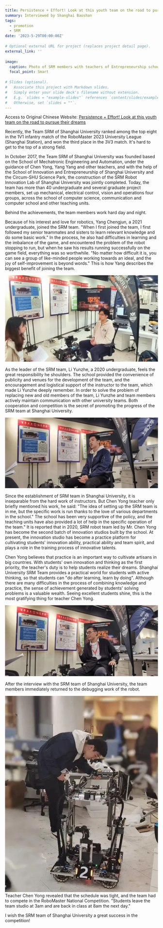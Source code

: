 ```yaml
---
title: Persistence + Effort! Look at this youth team on the road to pursue their dreams
summary: Interviewed by Shanghai Baoshan
tags:
  - promotion
  - SRM
date: '2023-5-29T00:00:00Z'

# Optional external URL for project (replaces project detail page).
external_link: ''

image:
  caption: Photo of SRM members with teachers of Entrepreneurship school
  focal_point: Smart

# Slides (optional).
#   Associate this project with Markdown slides.
#   Simply enter your slide deck's filename without extension.
#   E.g. `slides = "example-slides"` references `content/slides/example-slides.md`.
#   Otherwise, set `slides = ""`.
---
```

Access to Original Chinese Website: [Persistence + Effort! Look at this youth team on the road to pursue their dreams](http://www.shwmsj.gov.cn/bsq/2023/05/29/ea687ab5-0bbb-48f9-9eea-df2455f5f6de.shtml)

Recently, the Team SRM of Shanghai University ranked among the top eight in the 1V1 infantry match of the RoboMaster 2023 University League (Shanghai Station), and won the third place in the 3V3 match. It's hard to get to the top of a strong field.

In October 2017, the Team SRM of Shanghai University was founded based on the School of Mechatronic Engineering and Automation, under the guidance of Chen Yong, Yang Yang and other teachers, and with the help of the School of Innovation and Entrepreneurship of Shanghai University and the Circum-SHU Science Park, the construction of the SRM Robot Innovation Lab of Shanghai University was jointly completed. Today, the team has more than 40 undergraduate and several graduate project members, set up mechanical, electrical control, vision and operations four groups, across the school of computer science, communication and computer school and other teaching units.

Behind the achievements, the team members work hard day and night.

Because of his interest and love for robotics, Yang Chengjun, a 2021 undergraduate, joined the SRM team. "When I first joined the team, I first followed my senior teammates and sisters to learn relevant knowledge and do some basic work." In the process, he also had difficulties in learning and the imbalance of the game, and encountered the problem of the robot stopping to run, but when he saw his results running successfully on the game field, everything was so worthwhile. "No matter how difficult it is, you can see a group of like-minded people working towards an ideal, and the joy of self-improvement is beyond words." This is how Yang describes the biggest benefit of joining the team.


![](./1.jpg "Chengjun Yang during the interview")

As the leader of the SRM team, Li Yunzhe, a 2020 undergraduate, feels the great responsibility he shoulders. The school provided the convenience of publicity and venues for the development of the team, and the encouragement and logistical support of the instructor to the team, which made Li Yunzhe deeply remember. In order to solve the problem of replacing new and old members of the team, Li Yunzhe and team members actively maintain communication with other university teams. Both cooperation and competition is the secret of promoting the progress of the SRM team at Shanghai University.

![](./2.jpg "Team Leader Yunzhe Li during the interview")

Since the establishment of SRM team in Shanghai University, it is inseparable from the hard work of instructors. But Chen Yong teacher only briefly mentioned his work, he said: "The idea of setting up the SRM team is in me, but the specific work is run thanks to the love of various departments in the school." The school has been very supportive of the policy, and the teaching units have also provided a lot of help in the specific operation of the team." It is reported that in 2020, SRM robot team led by Mr. Chen Yong has become the second batch of innovation studios built by the school. At present, the innovation studio has become a practice platform for cultivating students' innovation ability, practical ability and team spirit, and plays a role in the training process of innovative talents.

Chen Yong believes that practice is an important way to cultivate artisans in big countries. With students' own innovation and thinking as the first priority, the teacher's duty is to help students realize their dreams. Shanghai University SRM Team provides a practical world for students with active thinking, so that students can "do after learning, learn by doing". Although there are many difficulties in the process of combining knowledge and practice, the sense of achievement generated by students' solving problems is a valuable wealth. Seeing excellent students shine, this is the most gratifying thing for teacher Chen Yong.

![](./3.jpg "Instructor Yong Chen during the interview")

After the interview with the SRM team of Shanghai University, the team members immediately returned to the debugging work of the robot.

![](./4.jpg "Yunzhe Li is debugging a robot")
Teacher Chen Yong revealed that the schedule was tight, and the team had to compete in the RoboMaster National Competition. "Students leave the team studio at 3am and are back in class at 8am the next day."

I wish the SRM team of Shanghai University a great success in the competition!
